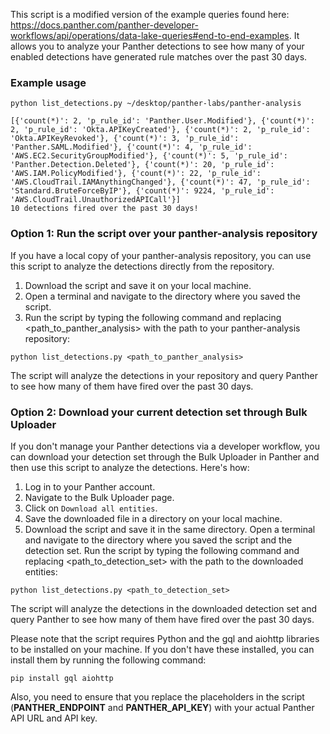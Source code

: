 This script is a modified version of the example queries found here: https://docs.panther.com/panther-developer-workflows/api/operations/data-lake-queries#end-to-end-examples. It allows you to analyze your Panther detections to see how many of your enabled detections have generated rule matches over the past 30 days. 

### Example usage
```
python list_detections.py ~/desktop/panther-labs/panther-analysis
```
```
[{'count(*)': 2, 'p_rule_id': 'Panther.User.Modified'}, {'count(*)': 2, 'p_rule_id': 'Okta.APIKeyCreated'}, {'count(*)': 2, 'p_rule_id': 'Okta.APIKeyRevoked'}, {'count(*)': 3, 'p_rule_id': 'Panther.SAML.Modified'}, {'count(*)': 4, 'p_rule_id': 'AWS.EC2.SecurityGroupModified'}, {'count(*)': 5, 'p_rule_id': 'Panther.Detection.Deleted'}, {'count(*)': 20, 'p_rule_id': 'AWS.IAM.PolicyModified'}, {'count(*)': 22, 'p_rule_id': 'AWS.CloudTrail.IAMAnythingChanged'}, {'count(*)': 47, 'p_rule_id': 'Standard.BruteForceByIP'}, {'count(*)': 9224, 'p_rule_id': 'AWS.CloudTrail.UnauthorizedAPICall'}]
10 detections fired over the past 30 days!
```


### Option 1: Run the script over your panther-analysis repository

If you have a local copy of your panther-analysis repository, you can use this script to analyze the detections directly from the repository.

1. Download the script and save it on your local machine.
2. Open a terminal and navigate to the directory where you saved the script.
3. Run the script by typing the following command and replacing <path_to_panther_analysis> with the path to your panther-analysis repository:
```
python list_detections.py <path_to_panther_analysis>
```

The script will analyze the detections in your repository and query Panther to see how many of them have fired over the past 30 days.

### Option 2: Download your current detection set through Bulk Uploader

If you don't manage your Panther detections via a developer workflow, you can download your detection set through the Bulk Uploader in Panther and then use this script to analyze the detections. Here's how:

1. Log in to your Panther account.
2. Navigate to the Bulk Uploader page.
3. Click on `Download all entities`.
5. Save the downloaded file in a directory on your local machine.
6. Download the script and save it in the same directory.
Open a terminal and navigate to the directory where you saved the script and the detection set.
Run the script by typing the following command and replacing <path_to_detection_set> with the path to the downloaded entities:
```
python list_detections.py <path_to_detection_set>
```
The script will analyze the detections in the downloaded detection set and query Panther to see how many of them have fired over the past 30 days.

Please note that the script requires Python and the gql and aiohttp libraries to be installed on your machine. If you don't have these installed, you can install them by running the following command:

```
pip install gql aiohttp
```
Also, you need to ensure that you replace the placeholders in the script (**PANTHER_ENDPOINT** and **PANTHER_API_KEY**) with your actual Panther API URL and API key.
